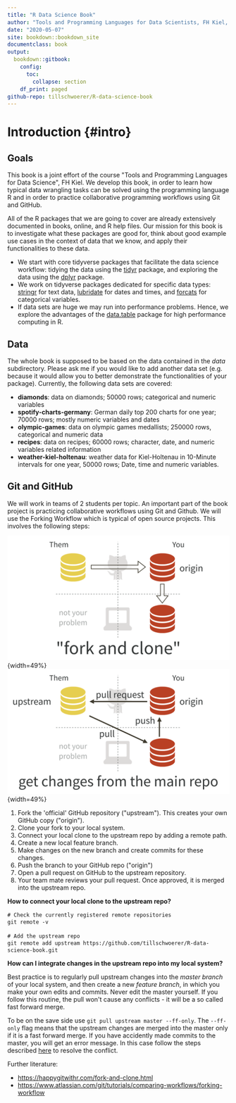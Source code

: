 ```yaml
---
title: "R Data Science Book"
author: "Tools and Programming Languages for Data Scientists, FH Kiel, Summer Term 2020"
date: "2020-05-07"
site: bookdown::bookdown_site
documentclass: book
output:
  bookdown::gitbook:
    config:
      toc: 
        collapse: section
    df_print: paged  
github-repo: tillschwoerer/R-data-science-book
---
```


# Introduction {#intro} 

## Goals

This book is a joint effort of the course "Tools and Programming Languages for Data Science", FH Kiel. We develop this book, in order to learn how typical data wrangling tasks can be solved using the programming language R and in order to practice collaborative programming workflows using Git and GitHub. 

All of the R packages that we are going to cover are already extensively documented in books, online, and R help files. Our mission for this book is to investigate what these packages are good for, think about good example use cases in the context of data that we know, and apply their functionalities to these data.

- We start with core tidyverse packages that facilitate the data science workflow: tidying the data using the [tidyr](#tidyr) package, and exploring the data using the [dplyr](#dplyr) package.
- We work on tidyverse packages dedicated for specific data types: [stringr](#stringr) for text data, [lubridate](#lubridate) for dates and times, and [forcats](#forcats) for categorical variables.
- If data sets are huge we may run into performance problems. Hence, we explore the advantages of the [data.table](#data.table) package for high performance computing in R.

## Data
The whole book is supposed to be based on the data contained in the _data_ subdirectory. Please ask me if you would like to add another data set (e.g. because it would allow you to better demonstrate the functionalities of your package). Currently, the following data sets are covered:

- **diamonds**: data on diamonds; 50000 rows; categorical and numeric variables
- **spotify-charts-germany**: German daily top 200 charts for one year; 70000 rows; mostly numeric variables and dates 
- **olympic-games**: data on olympic games medallists; 250000 rows, categorical and numeric data
- **recipes**: data on recipes; 60000 rows; character, date, and numeric variables related information
- **weather-kiel-holtenau**: weather data for Kiel-Holtenau in 10-Minute intervals for one year, 50000 rows; Date, time and numeric variables.


## Git and GitHub
We will work in teams of 2 students per topic. An important part of the book project is practicing collaborative workflows using Git and Github. We will use the Forking Workflow which is typical of open source projects. This involves the following steps:


![](img/fork-and-clone.png){width=49%} ![](img/pull-upstream.png){width=49%}



1. Fork the 'official' GitHub repository ("upstream"). This creates your own GitHub copy ("origin").
2. Clone your fork to your local system.
3. Connect your local clone to the upstream repo by adding a remote path.
4. Create a new local feature branch.
5. Make changes on the new branch and create commits for these changes.
6. Push the branch to your GitHub repo ("origin")
8. Open a pull request on GitHub to the upstream repository.
9. Your team mate reviews your pull request. Once approved, it is merged into the upstream repo.

**How to connect your local clone to the upstream repo?**

```git
# Check the currently registered remote repositories
git remote -v    

# Add the upstream repo
git remote add upstream https://github.com/tillschwoerer/R-data-science-book.git 
```

**How can I integrate changes in the upstream repo into my local system?**

Best practice is to regularly pull upstream changes into the _master branch_ of your local system, and then create a new _feature branch_, in which you make your own edits and commits. Never edit the master yourself. If you follow this routine, the pull won't cause any conflicts - it will be a so called fast forward merge.

To be on the save side use `git pull upstream master --ff-only`. The `--ff-only` flag means that the upstream changes are merged into the master only if it is a fast forward merge. If you have accidently made commits to the master, you will get an error message. In this case follow the steps described [here](https://happygitwithr.com/upstream-changes.html#touched-master) to resolve the conflict.

Further literature:

- https://happygitwithr.com/fork-and-clone.html
- https://www.atlassian.com/git/tutorials/comparing-workflows/forking-workflow

